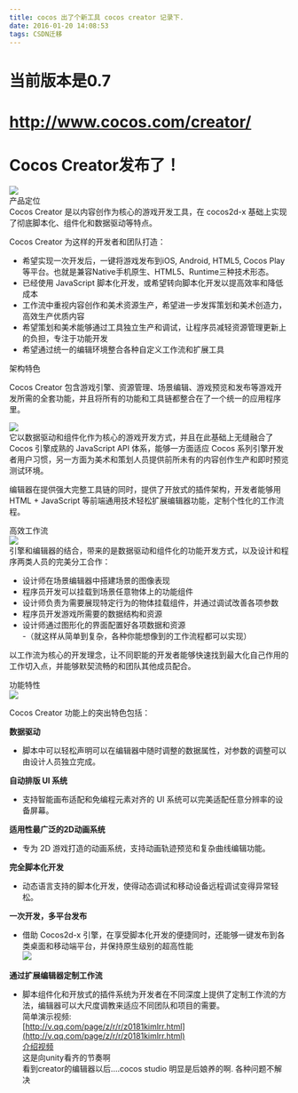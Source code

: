 ```yaml
---
title: cocos 出了个新工具 cocos creator 记录下.
date: 2016-01-20 14:08:53
tags: CSDN迁移
---
```

   # 当前版本是0.7

 
# http://www.cocos.com/creator/

    
# 

 
# 

 
# Cocos Creator发布了！

   
  
![](http://www.cocos.com/uploadfile/2016/0119/20160119073551466.jpg)   
产品定位   
 Cocos Creator 是以内容创作为核心的游戏开发工具，在 cocos2d-x 基础上实现了彻底脚本化、组件化和数据驱动等特点。  
   
 Cocos Creator 为这样的开发者和团队打造：  
   
 - 希望实现一次开发后，一键将游戏发布到iOS, Android, HTML5, Cocos Play等平台。也就是兼容Native手机原生、HTML5、Runtime三种技术形态。  
 - 已经使用 JavaScript 脚本化开发，或希望转向脚本化开发以提高效率和降低成本  
 - 工作流中重视内容创作和美术资源生产，希望进一步发挥策划和美术创造力，高效生产优质内容  
 - 希望策划和美术能够通过工具独立生产和调试，让程序员减轻资源管理更新上的负担，专注于功能开发  
 - 希望通过统一的编辑环境整合各种自定义工作流和扩展工具  
   
 架构特色  
   
 Cocos Creator 包含游戏引擎、资源管理、场景编辑、游戏预览和发布等游戏开发所需的全套功能，并且将所有的功能和工具链都整合在了一个统一的应用程序里。  
   
 ![](http://www.cocos.com/uploadfile/2016/0118/20160118084639719.png)  
 它以数据驱动和组件化作为核心的游戏开发方式，并且在此基础上无缝融合了 Cocos 引擎成熟的 JavaScript API 体系，能够一方面适应 Cocos 系列引擎开发者用户习惯，另一方面为美术和策划人员提供前所未有的内容创作生产和即时预览测试环境。  
   
 编辑器在提供强大完整工具链的同时，提供了开放式的插件架构，开发者能够用 HTML + JavaScript 等前端通用技术轻松扩展编辑器功能，定制个性化的工作流程。  
   
   
 高效工作流  
 ![](http://www.cocos.com/uploadfile/2016/0118/20160118084740701.png)  
 引擎和编辑器的结合，带来的是数据驱动和组件化的功能开发方式，以及设计和程序两类人员的完美分工合作：  
   
 - 设计师在场景编辑器中搭建场景的图像表现  
 - 程序员开发可以挂载到场景任意物体上的功能组件  
 - 设计师负责为需要展现特定行为的物体挂载组件，并通过调试改善各项参数  
 - 程序员开发游戏所需要的数据结构和资源  
 - 设计师通过图形化的界面配置好各项数据和资源  
 -（就这样从简单到复杂，各种你能想像到的工作流程都可以实现）  
   
 以工作流为核心的开发理念，让不同职能的开发者能够快速找到最大化自己作用的工作切入点，并能够默契流畅的和团队其他成员配合。  
   
 功能特性  
 ![](http://www.cocos.com/uploadfile/2016/0118/20160118084820711.png)  
   
 Cocos Creator 功能上的突出特色包括：  
   
 **数据驱动**  
 - 脚本中可以轻松声明可以在编辑器中随时调整的数据属性，对参数的调整可以由设计人员独立完成。  
   
 **自动排版 UI 系统**  
 - 支持智能画布适配和免编程元素对齐的 UI 系统可以完美适配任意分辨率的设备屏幕。  
   
 **适用性最广泛的2D动画系统**  
 - 专为 2D 游戏打造的动画系统，支持动画轨迹预览和复杂曲线编辑功能。  
   
 **完全脚本化开发**  
 - 动态语言支持的脚本化开发，使得动态调试和移动设备远程调试变得异常轻松。  
   
 **一次开发，多平台发布**  
 - 借助 Cocos2d-x 引擎，在享受脚本化开发的便捷同时，还能够一键发布到各类桌面和移动端平台，并保持原生级别的超高性能  
 ![](http://www.cocos.com/uploadfile/2016/0118/20160118084847990.png)  
   
 **通过扩展编辑器定制工作流**  
 - 脚本组件化和开放式的插件系统为开发者在不同深度上提供了定制工作流的方法，编辑器可以大尺度调教来适应不同团队和项目的需要。  
      简单演示视频:  
 [http://v.qq.com/page/z/r/r/z0181kimlrr.html](http://v.qq.com/page/z/r/r/z0181kimlrr.html)  
       [介绍视频](http://mp.weixin.qq.com/s?__biz=MjM5ODAxNTM2NA==&amp;mid=409587224&amp;idx=1&amp;sn=86b2285860f950157ce0a3390c70b052&amp;scene=1&amp;srcid=01200GPxxin27LaJ6CYqCzpZ#wechat_redirect)  
     这是向unity看齐的节奏啊  
 看到creator的编辑器以后....cocos studio 明显是后娘养的啊. 各种问题不解决   
    
 